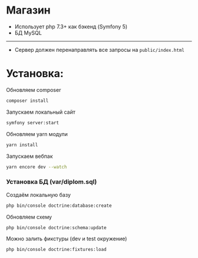 # Магазин

- Использует php 7.3+ как бэкенд (Symfony 5)
- БД MySQL

---

- Сервер должен перенаправлять все запросы на `public/index.html`


# Установка:
Обновляем composer
```bash
composer install
```

Запускаем локальный сайт
```bash
symfony server:start
```

Обновляем yarn модули
```bash
yarn install
```

Запускаем вебпак
```bash
yarn encore dev --watch
```

### Установка БД (var/diplom.sql)
Создаём локальную базу
```bash
php bin/console doctrine:database:create
```
Обновляем схему
```bash
php bin/console doctrine:schema:update
```
Можно залить фикстуры (dev и test окружение)
```bash
php bin/console doctrine:fixtures:load
```